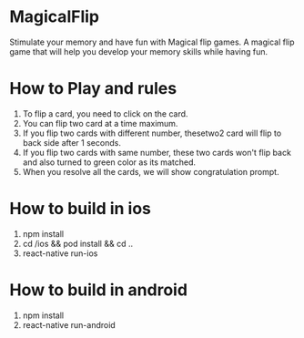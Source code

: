 # MagicalFlip
Stimulate your memory and have fun with Magical flip games. A magical flip game that will help you develop your memory skills while having fun.

# How to Play and rules
1. To flip a card, you need to click on the card. 
2. You can flip two card at a time maximum.
3. If you flip two cards with different number, thesetwo2 card will flip to back side after 1 seconds.
4. If you flip two cards with same number, these two cards won't flip back and also turned to green color as its matched.
5. When you resolve all the cards, we will show congratulation prompt.

# How to build in ios
1. npm install
2. cd /ios && pod install && cd ..
3. react-native run-ios

# How to build in android
1. npm install
2. react-native run-android

